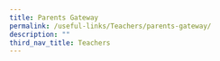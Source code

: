 ```yaml
---
title: Parents Gateway
permalink: /useful-links/Teachers/parents-gateway/
description: ""
third_nav_title: Teachers
---
```

